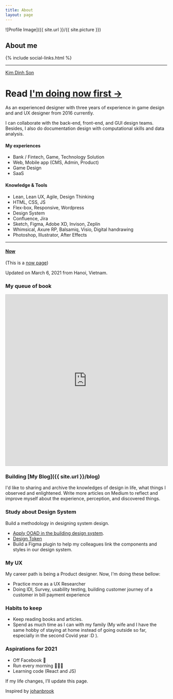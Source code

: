 ```yaml
---
title: About
layout: page
---
```

![Profile Image]({{ site.url }}/{{ site.picture }})

<div class="mx-auto text-center">
	<h2>About me</h2>
	{% include social-links.html %}
</div>
<hr>

<div class="mx-auto text-center">
<div class="badge-base LI-profile-badge" data-locale="en_US" data-size="large" data-theme="light" data-type="VERTICAL" data-vanity="kevinsonkd" data-version="v1"><a class="badge-base__link LI-simple-link" href="https://vn.linkedin.com/in/kevinsonkd?trk=profile-badge">Kim Dinh Son</a></div>
              
<h1>Read <a href="#now"> I'm doing now first →</a></h1>
</div>
<div class="breaker"></div>

As an experienced designer with three years of experience in game design and and UX designer from 2016 currently.

I can collaborate with the back-end, front-end, and GUI design teams. Besides, I also do documentation design with computational skills and data analysis.

#### My experiences

- Bank / Fintech, Game, Technology Solution
- Web, Mobile app (CMS, Admin, Product)
- Game Design
- SaaS

#### Knowledge & Tools

- Lean, Lean UX, Agile, Design Thinking
- HTML, CSS, JS
- Flex-box, Responsive, Wordpress
- Design System	
- Confluence, Jira
- Sketch, Figma, Adobe XD, Invison, Zeplin
- Whimsical, Axure RP, Balsamiq, Visio, Digital handrawing
- Photoshop, Illustrator, After Effects

***

#### [Now](#now)
(This is a [now page](https://nownownow.com/about))

Updated on March 6, 2021 from Hanoi, Vietnam.

### My queue of book

<iframe class="airtable-embed bigger-image" src="https://airtable.com/embed/shrbF6hVIeEA1b3mD?backgroundColor=green" frameborder="0" onmousewheel="" width="100%" height="533" style="background: transparent; border: 1px solid #ccc;"></iframe>

### Building [My Blog]({{ site.url }}/blog)
I'd like to sharing and archive the knowledges of design in life, what things I observed and enlightened. Write more articles on Medium to reflect and improve myself about the experience, perception, and discovered things.

### Study about Design System
Build a methodology in designing system design.
- [Apply OOAD in the building design system](https://medium.com/@sonkd/apply-ooad-in-the-building-design-system-with-figma-part-1-b31e64936083).
- [Design Token](https://sonkd.medium.com/about-design-token-in-design-system-5c2a87c31ae4)
- Build a Figma plugin to help my colleagues link the components and styles in our design system.

### My UX
My career path is being a <a class="evidence">Product designer</a>. Now, I'm doing these bellow:
- Practice more as a UX Researcher
- Doing IDI, Survey, usability testing, building customer journey of a customer in bill payment experience

### Habits to keep
- Keep reading books and articles.
- Spend as much time as I can with my family (My wife and I have the same hobby of staying at home instead of going outside so far, especially in the second Covid year :D ).

### Aspirations for 2021
- Off Facebook 🥊
- Run every morning 🏃🏻‍♂️
- Learning code (React and JS)

<div class="breaker"></div>

If my life changes, I’ll update this page.

Inspired by [johanbrook](https://johanbrook.com/now/)

<script src="https://platform.linkedin.com/badges/js/profile.js" async defer type="text/javascript"></script>
